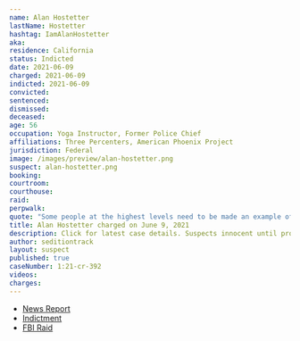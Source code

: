 ```yaml
---
name: Alan Hostetter
lastName: Hostetter
hashtag: IamAlanHostetter
aka:
residence: California
status: Indicted
date: 2021-06-09
charged: 2021-06-09
indicted: 2021-06-09
convicted:
sentenced:
dismissed:
deceased:
age: 56
occupation: Yoga Instructor, Former Police Chief
affiliations: Three Percenters, American Phoenix Project
jurisdiction: Federal
image: /images/preview/alan-hostetter.png
suspect: alan-hostetter.png
booking:
courtroom:
courthouse:
raid:
perpwalk:
quote: "Some people at the highest levels need to be made an example of with an execution or two or three."
title: Alan Hostetter charged on June 9, 2021
description: Click for latest case details. Suspects innocent until proven guilty.
author: seditiontrack
layout: suspect
published: true
caseNumber: 1:21-cr-392
videos:
charges:
---
```

- [News Report](https://www.thedailybeast.com/alan-hostetter-california-stop-the-steal-organizer-indicted-for-conspiracy)
- [Indictment](https://www.justice.gov/opa/press-release/file/1403191/download)
- [FBI Raid](https://www.cnn.com/2021/02/03/politics/fbi-raids-capitol-attack-investigation/index.html)
